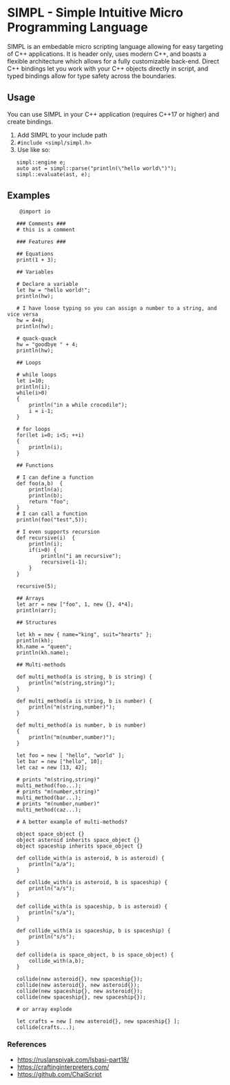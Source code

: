 
SIMPL - Simple Intuitive Micro Programming Language
===

SIMPL is an embedable micro scripting language allowing for easy targeting of C++
applications. It is header only, uses modern C++, and boasts a flexible architecture 
which allows for a fully customizable back-end. Direct C++ bindings let you work with
your C++ objects directly in script, and typed bindings allow for type safety across
the boundaries.

Usage
---

You can use SIMPL in your C++ application (requires C++17 or higher) and create bindings.
1) Add SIMPL to your include path
3) `#include <simpl/simpl.h>`
12) Use like so:
```
   simpl::engine e;
   auto ast = simpl::parse("println(\"hello world\")");
   simpl::evaluate(ast, e);
```

Examples
---

 ```
     @import io
    
    ### Comments ###
    # this is a comment
    
    ### Features ###
    
    ## Equations
    print(1 + 3);

    ## Variables
    
    # Declare a variable
    let hw = "hello world!";
    println(hw);
    
    # I have loose typing so you can assign a number to a string, and vice versa
    hw = 4+4;
    println(hw);
    
    # quack-quack
    hw = "goodbye " + 4;
    println(hw);
    
    ## Loops

    # while loops
    let i=10;
    println(i);
    while(i>0)
    {
        println("in a while crocodile");
        i = i-1;
    }
    
    # for loops
    for(let i=0; i<5; ++i)
    {
        println(i);
    }
    
    ## Functions
    
    # I can define a function
    def foo(a,b)  {
        println(a);
        println(b);
        return "foo";
    }
    # I can call a function
    println(foo("test",5));
    
    # I even supports recursion
    def recursive(i)  {
        println(i);
        if(i>0) {
            println("i am recursive");
            recursive(i-1);
        }
    }
    
    recursive(5);

    ## Arrays
    let arr = new ["foo", 1, new {}, 4*4];
    println(arr);

    ## Structures

    let kh = new { name="king", suit="hearts" };
    println(kh);
    kh.name = "queen";
    println(kh.name);

    ## Multi-methods

    def multi_method(a is string, b is string) {
        println("m(string,string)");
    }

    def multi_method(a is string, b is number) {
        println("m(string,number)");
    }

    def multi_method(a is number, b is number) 
    {
        println("m(number,number)");
    }

    let foo = new [ "hello", "world" ];
    let bar = new ["hello", 10];
    let caz = new [13, 42];

    # prints "m(string,string)"
    multi_method(foo...);
    # prints "m(number,string)"
    multi_method(bar...);
    # prints "m(number,number)"
    multi_method(caz...);

    # A better example of multi-methods?

    object space_object {}
    object asteroid inherits space_object {}
    object spaceship inherits space_object {}

    def collide_with(a is asteroid, b is asteroid) {
        println("a/a");
    }

    def collide_with(a is asteroid, b is spaceship) {
        println("a/s");
    }

    def collide_with(a is spaceship, b is asteroid) {
        println("s/a");
    }

    def collide_with(a is spaceship, b is spaceship) {
        println("s/s");
    }

    def collide(a is space_object, b is space_object) {
        collide_with(a,b);
    }

    collide(new asteroid{}, new spaceship{});
    collide(new asteroid{}, new asteroid{});
    collide(new spaceship{}, new asteroid{});
    collide(new spaceship{}, new spaceship{});

    # or array explode

    let crafts = new [ new asteroid{}, new spaceship{} ];
    collide(crafts...);

 ```

 ### References

 - https://ruslanspivak.com/lsbasi-part18/
 - https://craftinginterpreters.com/
 - https://github.com/ChaiScript
